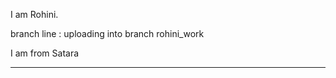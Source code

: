I am Rohini.

branch line : uploading into branch rohini_work

I am from Satara

------------------------------------------
